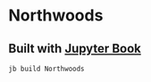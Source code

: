 # Northwoods


## Built with [Jupyter Book](https://jupyterbook.org/)

``` 
jb build Northwoods
```

